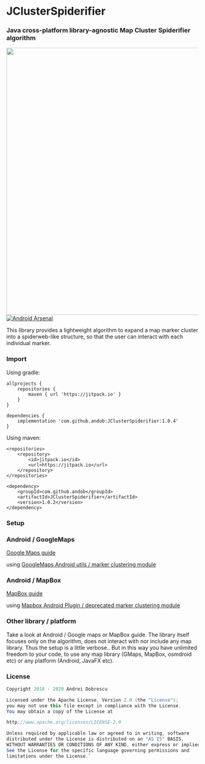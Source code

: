 # JClusterSpiderifier

### Java cross-platform library-agnostic Map Cluster Spiderifier algorithm

<img src="https://github.com/andob/JClusterSpiderifier/raw/master/demo.gif" align="left" height="700" >

[![Android Arsenal]( https://img.shields.io/badge/Android%20Arsenal-JClusterSpederifier-green.svg?style=flat )]( https://android-arsenal.com/details/1/7219 )

This library provides a lightweight algorithm to expand a map marker cluster into a spiderweb-like structure, so that the user can interact with each individual marker.

### Import

Using gradle:

```
allprojects {
    repositories {
        maven { url 'https://jitpack.io' }
    }
}
```
```
dependencies {
    implementation 'com.github.andob:JClusterSpiderifier:1.0.4'
}
```

Using maven:

```
<repositories>
    <repository>
        <id>jitpack.io</id>
        <url>https://jitpack.io</url>
    </repository>
</repositories>
```
```
<dependency>
    <groupId>com.github.andob</groupId>
    <artifactId>JClusterSpiderifier</artifactId>
    <version>1.0.2</version>
</dependency>
```

### Setup

### Android / GoogleMaps

[Google Maps guide](https://github.com/andob/JClusterSpiderifier/tree/master/sample_android_google_maps)

using [GoogleMaps Android utils / marker clustering module](https://github.com/googlemaps/android-maps-utils)

### Android / MapBox

[MapBox guide](https://github.com/andob/JClusterSpiderifier/tree/master/sample_android_mapbox)

using [Mapbox Android Plugin / deprecated marker clustering module](https://github.com/mapbox/mapbox-plugins-android/tree/ce6793ac7cf107b4ce5cd4740f5aef6aaf6b9a0b/plugin-cluster)

### Other library / platform

Take a look at Android / Google maps or MapBox guide. The library itself focuses only on the algorithm, does not interact with nor include any map library. Thus the setup is a little verbose.. But in this way you have unlimited freedom to your code, to use any map library (GMaps, MapBox, osmdroid etc) or any platform (Android, JavaFX etc).

### License

```java
Copyright 2018 - 2020 Andrei Dobrescu

Licensed under the Apache License, Version 2.0 (the "License");
you may not use this file except in compliance with the License.
You may obtain a copy of the License at

http://www.apache.org/licenses/LICENSE-2.0

Unless required by applicable law or agreed to in writing, software
distributed under the License is distributed on an "AS IS" BASIS,
WITHOUT WARRANTIES OR CONDITIONS OF ANY KIND, either express or implied.
See the License for the specific language governing permissions and
limitations under the License.`
```
